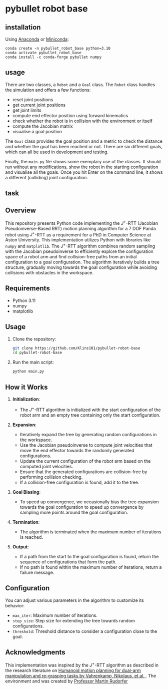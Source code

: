 # pybullet robot base

## installation

Using [Anaconda](https://docs.anaconda.com/free/anaconda/install/) or [Miniconda](https://docs.anaconda.com/free/miniconda/index.html):

```
conda create -n pybullet_robot_base python=3.10
conda activate pybullet_robot_base
conda install -c conda-forge pybullet numpy
```

## usage

There are two classes, a `Robot` and a `Goal` class.
The `Robot` class handles the simulation and offers a few functions:
- reset joint positions
- get current joint positions
- get joint limits
- compute end effector position using forward kinematics
- check whether the robot is in collision with the environment or itself
- compute the Jacobian matrix
- visualise a goal position

The `Goal` class provides the goal position and a metric to check the distance and whether the goal has been reached or not.
There are six different goals, which can all be used in development and testing.

Finally, the `main.py` file shows some exemplary use of the classes.
It should run without any modifications, show the robot in the starting configuration and visualise all the goals.
Once you hit Enter on the command line, it shows a different (colliding) joint configuration.

## task

## Overview
This repository presents Python code implementing the $J^+$-RTT (Jacobian Pseudoinverse-Based RRT) motion planning algorithm for a 7 DOF Panda robot using $J^+$-RTT as a requirement for a PhD in Computer Science at Aston University.  This implementation utilizes Python with libraries like `numpy` and `matplotlib`.
The $J^+$-RTT algorithm combines random sampling with the Jacobian pseudoinverse to efficiently explore the configuration space of a robot arm and find collision-free paths from an initial configuration to a goal configuration. The algorithm iteratively builds a tree structure, gradually moving towards the goal configuration while avoiding collisions with obstacles in the workspace.
## Requirements

- Python 3.11
- numpy
- matplotlib

## Usage

1. Clone the repository:

    ```bash
    git clone https://github.com/Klins101/pybullet-robot-base
    cd pybullet-robot-base
    ```

2. Run the main script:

    ```bash
    python main.py
    ```

## How it Works

1. **Initialization**:
   - The $J^+$-RTT algorithm is initialized with the start configuration of the robot arm and an empty tree containing only the start configuration.

2. **Expansion**:
   - Iteratively expand the tree by generating random configurations in the workspace.
   - Use the Jacobian pseudoinverse to compute joint velocities that move the end effector towards the randomly generated configurations.
   - Update the current configuration of the robot arm based on the computed joint velocities.
   - Ensure that the generated configurations are collision-free by performing collision checking.
   - If a collision-free configuration is found, add it to the tree.

3. **Goal Biasing**:
   - To speed up convergence, we occasionally bias the tree expansion towards the goal configuration to speed up convergence by sampling more points around the goal configuration.

4. **Termination**:
   - The algorithm is terminated when the maximum number of iterations is reached.

5. **Output**:
   - If a path from the start to the goal configuration is found, return the sequence of configurations that form the path.
   - If no path is found within the maximum number of iterations, return a failure message.


## Configuration

You can adjust various parameters in the algorithm to customize its behavior:

- `max_iter`: Maximum number of iterations.
- `step_size`: Step size for extending the tree towards random configurations.
- `threshold`: Threshold distance to consider a configuration close to the goal.


## Acknowledgments
This implementation was inspired by the $J^+$-RTT algorithm as described in the research literature on [Humanoid motion planning for dual-arm manipulation and re-grasping tasks by Vahrenkamp, Nikolaus, et al. ](https://h2t.iar.kit.edu/pdf/Vahrenkamp2009b.pdf). The environment and was created by [Professor Martin Rudorfer](https://github.com/mrudorfer/pybullet-robot-base) 